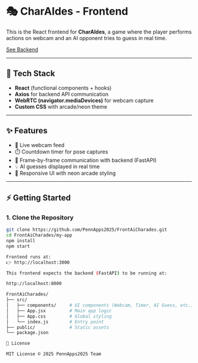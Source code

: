 # 🎭 CharAIdes - Frontend

This is the React frontend for **CharAIdes**, a game where the player performs actions on webcam and an AI opponent tries to guess in real time. 

[See Backend](https://github.com/PennApps2025/BackAiCharades)

---

## 🚀 Tech Stack
- **React** (functional components + hooks)
- **Axios** for backend API communication
- **WebRTC (navigator.mediaDevices)** for webcam capture
- **Custom CSS** with arcade/neon theme

---

## ✨ Features
- 🎥 Live webcam feed
- ⏱️ Countdown timer for pose captures
- 📡 Frame-by-frame communication with backend (FastAPI)
- 💡 AI guesses displayed in real time
- 🎨 Responsive UI with neon arcade styling

---

## ⚡ Getting Started

### 1. Clone the Repository
```bash
git clone https://github.com/PennApps2025/FrontAiCharades.git
cd FrontAiCharades/my-app
npm install
npm start

Frontend runs at:
👉 http://localhost:3000

This frontend expects the backend (FastAPI) to be running at:

http://localhost:8000

FrontAiCharades/
├── src/
│   ├── components/     # UI components (Webcam, Timer, AI Guess, etc.)
│   ├── App.jsx         # Main app logic
│   ├── App.css         # Global styling
│   └── index.js        # Entry point
├── public/             # Static assets
└── package.json

📜 License

MIT License © 2025 PennApps2025 Team
